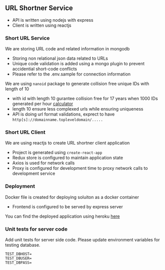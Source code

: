## URL Shortner Service

- API is written using nodejs with express
- Client is written using reactjs

### Short URL Service

We are storing URL code and related information in mongodb

- Storing non relational json data related to URLs
- Unique code validation is added using a mongo plugin to prevent accidential short-code conflicts
- Please refer to the .env.sample for connection information

We are using `nanoid` package to generate collision free unique IDs with length of 10

- with id with length 10 gurantee collision free for 17 years when 1000 IDs generated per hour [calculator](https://zelark.github.io/nano-id-cc/)
- length 10 ensure less complexed urls while ensuring uniqueness
- API is doing url format validations, exprect to have `http[s]://domainname.topleveldomain/.....`

### Short URL Client

We are using reactjs to create URL shortner client application

- Project is generated using `create-react-app`
- Redux store is configured to maintain application state
- Axios is used for network calls
- Proxy is configured for development time to proxy network calls to development service

### Deployment

Docker file is created for deploying soluiton as a docker container

- Frontend is configured to be served by express server

You can find the deployed application using heroku [here](https://young-beyond-93590.herokuapp.com)

### Unit tests for server code

Add unit tests for server side code.
Please update environment variables for testing database.

```
TEST_DBHOST=
TEST_DBUSER=
TEST_DBPASS=
```
